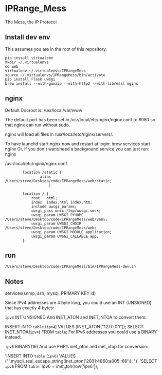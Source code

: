 # IPRange_Mess
The Mess, the IP Protocol

## Install dev env
This assumes you are in the root of this repository.

```
pip install virtualenv
mkdir ~/.virtualenvs
cd web
virtualenv ~/.virtualenvs/IPRangeMess
source ~/.virtualenvs/IPRangeMess/bin/activate
pip install Flask uwsgi
brew install --with-gunzip --with-http2 --with-libressl nginx
```

## nginx
Default Docroot is: /usr/local/var/www

The default port has been set in /usr/local/etc/nginx/nginx.conf to 8080 so that
nginx can run without sudo.

nginx will load all files in /usr/local/etc/nginx/servers/.

To have launchd start nginx now and restart at login:
  brew services start nginx
Or, if you don't want/need a background service you can just run:
  nginx

/usr/local/etc/nginx/nginx.conf
```
        location /static {
                alias /Users/steve/Desktop/code/IPRangeMess/web/static;
                    }

        location / {
            root   html;
            index  index.html index.htm;
            include uwsgi_params;
            uwsgi_pass unix:/tmp/uwsgi.sock;
            uwsgi_param UWSGI_PYHOME /Users/steve/Desktop/code/IPRangeMess/web/venv;
            uwsgi_param UWSGI_CHDIR /Users/steve/Desktop/code/IPRangeMess/web;
            uwsgi_param UWSGI_MODULE application;
            uwsgi_param UWSGI_CALLABLE app;
        }
```

## run

```
/Users/steve/Desktop/code/IPRangeMess/bin/IPRangeMess-dev.sh
```

## Notes

services(snmp, ssh, mysql, PRIMARY KEY id)

Since IPv4 addresses are 4 byte long, you could use an INT (UNSIGNED) that has exactly 4 bytes:

`ipv4` INT UNSIGNED
And INET_ATON and INET_NTOA to convert them:

INSERT INTO `table` (`ipv4`) VALUES (INET_ATON("127.0.0.1"));
SELECT INET_NTOA(`ipv4`) FROM `table`;
For IPv6 addresses you could use a BINARY instead:

`ipv6` BINARY(16)
And use PHP’s inet_pton and inet_ntop for conversion:

'INSERT INTO `table` (`ipv6`) VALUES ("'.mysqli_real_escape_string(inet_pton('2001:4860:a005::68')).'")'
'SELECT `ipv6` FROM `table`'
$ipv6 = inet_pton($row['ipv6']);

